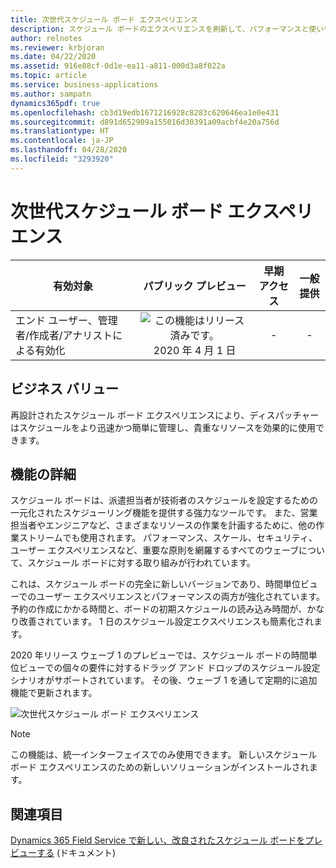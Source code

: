 ```yaml
---
title: 次世代スケジュール ボード エクスペリエンス
description: スケジュール ボードのエクスペリエンスを刷新して、パフォーマンスと使いやすさを改善しました。
author: relnotes
ms.reviewer: krbjoran
ms.date: 04/22/2020
ms.assetid: 916e88cf-0d1e-ea11-a811-000d3a8f022a
ms.topic: article
ms.service: business-applications
ms.author: sampatn
dynamics365pdf: true
ms.openlocfilehash: cb3d19edb1671216928c8283c620646ea1e0e431
ms.sourcegitcommit: d891d652909a155016d30391a09acbf4e20a756d
ms.translationtype: HT
ms.contentlocale: ja-JP
ms.lasthandoff: 04/28/2020
ms.locfileid: "3293920"
---
```

# <a name="next-generation-schedule-board-experience"></a>次世代スケジュール ボード エクスペリエンス


| 有効対象    |  パブリック プレビュー | 早期アクセス | 一般提供 | 
| ---------- | :----------: |:----------: |:----------: |
|エンド ユーザー、管理者/作成者/アナリストによる有効化|![この機能はリリース済みです。](/dynamics365-release-plan/media/green-checkmark.png "この機能はリリース済みです。") 2020 年 4 月 1 日|-| -|


## <a name="business-value"></a>ビジネス バリュー
<!-- bv start -->
再設計されたスケジュール ボード エクスペリエンスにより、ディスパッチャーはスケジュールをより迅速かつ簡単に管理し、貴重なリソースを効果的に使用できます。
<!-- bv end -->



## <a name="feature-details"></a>機能の詳細
<!--feature detail start -->
スケジュール ボードは、派遣担当者が技術者のスケジュールを設定するための一元化されたスケジューリング機能を提供する強力なツールです。 また、営業担当者やエンジニアなど、さまざまなリソースの作業を計画するために、他の作業ストリームでも使用されます。  パフォーマンス、スケール、セキュリティ、ユーザー エクスペリエンスなど、重要な原則を網羅するすべてのウェーブについて、スケジュール ボードに対する取り組みが行われています。

これは、スケジュール ボードの完全に新しいバージョンであり、時間単位ビューでのユーザー エクスペリエンスとパフォーマンスの両方が強化されています。 予約の作成にかかる時間と、ボードの初期スケジュールの読み込み時間が、かなり改善されています。 1 日のスケジュール設定エクスペリエンスも簡素化されます。 

2020 年リリース ウェーブ 1 のプレビューでは、スケジュール ボードの時間単位ビューでの個々の要件に対するドラッグ アンド ドロップのスケジュール設定シナリオがサポートされています。 その後、ウェーブ 1 を通して定期的に追加機能で更新されます。
<!--feature detail end -->

![次世代スケジュール ボード エクスペリエンス](media/next-generation-schedule-board-experience.png "次世代スケジュール ボード エクスペリエンス")
<!-- Picture 1 -->

> [!NOTE]
> この機能は、統一インターフェイスでのみ使用できます。 新しいスケジュール ボード エクスペリエンスのための新しいソリューションがインストールされます。







## <a name="see-also"></a>関連項目

<!--docs start-->
[Dynamics 365 Field Service で新しい、改良されたスケジュール ボードをプレビューする](https://docs.microsoft.com/dynamics365/field-service/preview-schedule-board) (ドキュメント)
<!--docs end-->
